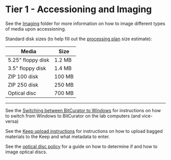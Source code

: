 # Tier 1 - Accessioning and Imaging

See the [Imaging](https://github.com/rose-collectionservices/digital-archives/tree/master/Tier%201/Imaging) folder for more information on how to image different types of media upon accessioning. 

Standard disk sizes (to help fill out the [processing plan](https://emory.box.com/s/pak4s74af6sjzk62v0isi5jdgzwitvbw) size estimate):

| Media               | Size    |
|---------------------|---------|
| 5.25" floppy disk   | 1.2 MB  |
| 3.5" floppy disk    | 1.4 MB  |
| ZIP 100 disk        | 100 MB  |
| ZIP 250 disk        | 250 MB  |
| Optical disc        | 700 MB  |

---

See the [Switching between BitCurator to Windows](https://github.com/rose-collectionservices/digital-archives/blob/master/Tier%201/Switching_BitCurator_Windows.md) for instructions on how to switch from Windows to BitCurator on the lab computers (and vice-versa)

See the [Keep upload instructions](https://github.com/rose-collectionservices/digital-archives/blob/master/Tier%201/Keep_Ingest.md) for instructions on how to upload bagged materials to the Keep and what metadata to enter. 

See the [optical disc policy](https://github.com/rose-collectionservices/digital-archives/blob/master/Tier%201/Optical_Disc_Policy.md) for a guide on how to determine if and how to image optical discs. 
